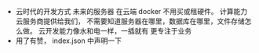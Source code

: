 - 云时代的开发方式
 未来的服务器   在云端 docker  不用买或租硬件。
 计算能力 云服务商提供给我们，
 不需要知道服务器在哪里，数据库在哪里，文件存储怎么做。
 云开发能力像水和电一样，一插就有
 更专注于业务
- 用了有赞，
  index.json 中声明一下